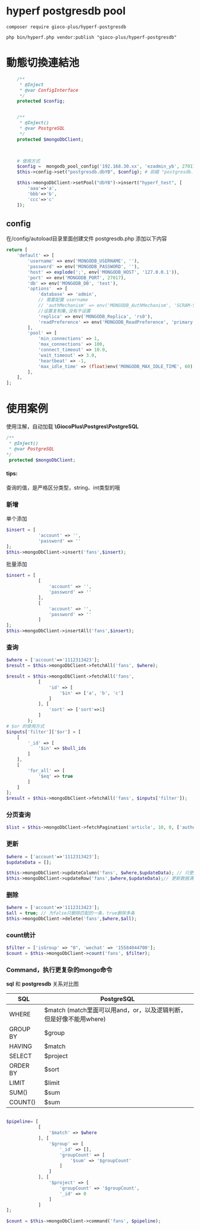 # hyperf postgresdb pool

```
composer require gioco-plus/hyperf-postgresdb

php bin/hyperf.php vendor:publish "gioco-plus/hyperf-postgresdb" 
```

# 動態切換連結池
```php
    /**
     * @Inject
     * @var ConfigInterface
     */
    protected $config;


    /**
     * @Inject()
     * @var PostgreSQL
     */
    protected $mongoDbClient;


    
    # 使用方式
    $config =  mongodb_pool_config('192.168.30.xx', 'ezadmin_yb', 27017, 'beta-db'); # 建立連結資訊
    $this->config->set("postgresdb.dbYB", $config); # 前綴 "postgresdb."

    $this->mongoDbClient->setPool("dbYB")->insert("hyperf_test", [
        'aaa'=>'a',
        'bbb'=>'b',
        'ccc'=>'c'
    ]);

```

## config 
在/config/autoload目录里面创建文件 postgresdb.php
添加以下内容
```php
return [
    'default' => [
        'username' => env('MONGODB_USERNAME', ''),
        'password' => env('MONGODB_PASSWORD', ''),
        'host' => explode(';', env('MONGODB_HOST', '127.0.0.1')),
        'port' => env('MONGODB_PORT', 27017),
        'db' => env('MONGODB_DB', 'test'),
        'options'  => [
            'database' => 'admin',
            // 需要配置 username
            // 'authMechanism' => env('MONGODB_AuthMechanism', 'SCRAM-SHA-256'), 
            //设置复制集,没有不设置
            'replica' => env('MONGODB_Replica', 'rs0'),
            'readPreference' => env('MONGODB_ReadPreference', 'primary'),
        ],
        'pool' => [
            'min_connections' => 1,
            'max_connections' => 100,
            'connect_timeout' => 10.0,
            'wait_timeout' => 3.0,
            'heartbeat' => -1,
            'max_idle_time' => (float)env('MONGODB_MAX_IDLE_TIME', 60),
        ],
    ],
];
```


# 使用案例

使用注解，自动加载 
**\GiocoPlus\Postgres\PostgreSQL** 
```php
/**
 * @Inject()
 * @var PostgreSQL
*/
 protected $mongoDbClient;
```

#### **tips:** 
查询的值，是严格区分类型，string、int类型的哦

### 新增

单个添加
```php
$insert = [
            'account' => '',
            'password' => ''
];
$this->mongoDbClient->insert('fans',$insert);
```

批量添加
```php
$insert = [
            [
                'account' => '',
                'password' => ''
            ],
            [
                'account' => '',
                'password' => ''
            ]
];
$this->mongoDbClient->insertAll('fans',$insert);
```

### 查询

```php
$where = ['account'=>'1112313423'];
$result = $this->mongoDbClient->fetchAll('fans', $where);
```

```php
$result = $this->mongoDbClient->fetchAll('fans',
            [
                'id' => [
                    '$in' => ['a', 'b', 'c']
                ]
            ], [
                'sort' => ['sort'=>1]
            ]
        );
# $or 的使用方式
$inputs['filter']['$or'] = [
    [
        '_id' => [
            '$in' => $bull_ids
        ]
    ],
    [
        'for_all' => [
            '$eq' => true
        ]
    ]
];
$result = $this->mongoDbClient->fetchAll('fans', $inputs['filter']);
```

### 分页查询
```php
$list = $this->mongoDbClient->fetchPagination('article', 10, 0, ['author' => $author]);
```

### 更新
```php
$where = ['account'=>'1112313423'];
$updateData = [];

$this->mongoDbClient->updateColumn('fans', $where,$updateData); // 只更新数据满足$where的行的列信息中在$newObject中出现过的字段
$this->mongoDbClient->updateRow('fans',$where,$updateData);// 更新数据满足$where的行的信息成$newObject
```
### 删除

```php
$where = ['account'=>'1112313423'];
$all = true; // 为false只删除匹配的一条，true删除多条
$this->mongoDbClient->delete('fans',$where,$all);
```

### count统计

```php
$filter = ['isGroup' => "0", 'wechat' => '15584044700'];
$count = $this->mongoDbClient->count('fans', $filter);
```



### Command，执行更复杂的mongo命令

**sql** 和 **postgresdb** 关系对比图

|   SQL  | PostgreSQL |
| --- | --- |
|   WHERE  |  $match (match里面可以用and，or，以及逻辑判断，但是好像不能用where)  |
|   GROUP BY  | $group  |
|   HAVING  |  $match |
|   SELECT  |  $project  |
|   ORDER BY  |  $sort |
|   LIMIT  |  $limit |
|   SUM()  |  $sum |
|   COUNT()  |  $sum |

```php

$pipeline= [
            [
                '$match' => $where
            ], [
                '$group' => [
                    '_id' => [],
                    'groupCount' => [
                        '$sum' => '$groupCount'
                    ]
                ]
            ], [
                '$project' => [
                    'groupCount' => '$groupCount',
                    '_id' => 0
                ]
            ]
];

$count = $this->mongoDbClient->command('fans', $pipeline);
```